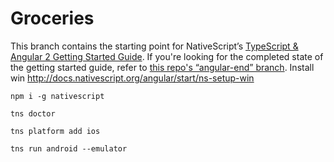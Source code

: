 # Groceries

This branch contains the starting point for NativeScript’s [TypeScript & Angular 2 Getting Started Guide](http://docs.nativescript.org/angular/tutorial/ng-chapter-0). If you're looking for the completed state of the getting started guide, refer to [this repo's “angular-end” branch](https://github.com/NativeScript/sample-Groceries/tree/angular-end).
	Install win
	http://docs.nativescript.org/angular/start/ns-setup-win
	
	npm i -g nativescript
	
	tns doctor
	
	tns platform add ios
	
	tns run android --emulator